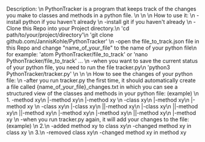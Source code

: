 Description:
\n
PythonTracker is a program that keeps track of the changes you make to classes and methods in a python file.
\n
\n
\n
How to use it:
\n
-install python if you haven't already
\n
-install git if you haven't already
\n
-Clone this Repo into your Project directory.\n
 'cd path/to/your/project/directory'\n
 'git clone github.com/JannisKohle/PythonTracker'
\n
-open the file_to_track.json file in this Repo and change "name_of_your_file" to the name of your python file\n
 for example: 'atom PythonTracker/file_to_track' or 'nano PythonTracker/file_to_track' ...
\n
-when you want to save the current status of your python file, you need to run the file tracker.py\n
 'python3 PythonTracker/tracker.py'
\n
\n
\n
How to see the changes of your python file:
\n
-after you run tracker.py the first time, it should automatically create a file called {name_of_your_file}_changes.txt
 in which you can see a structured view of the classes and methods in your python file: (example)
\n
1.
-method xy\n
|-method xy\n
|-method xy
\n
-class xy\n
|-method xy\n
|-method xy
\n
-class xy\n
|-class xy\n
||-method xy\n
|-class xy\n
||-method xy\n
||-method xy\n
|-method xy\n
|-method xy\n
||-method xy\n
|-method xy
\n
-when you run tracker.py again, it will add your changes to the file: (example)
\n
2.\n
-added method xy to class xy\n
-changed method xy in class xy
\n
3.\n
-removed class xy\n
-changed method xy in method xy
